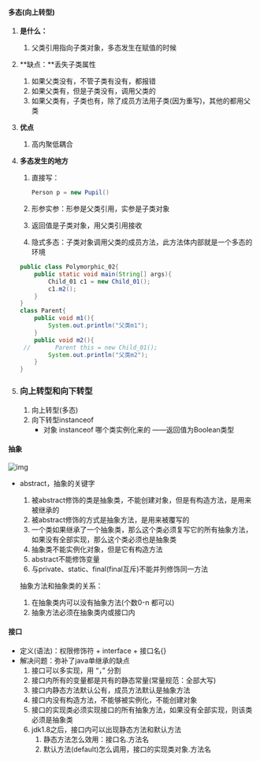 #### 多态(向上转型)

1. **是什么：**

   1. 父类引用指向子类对象，多态发生在赋值的时候

2. **缺点：**丢失子类属性

   1. 如果父类没有，不管子类有没有，都报错
   2. 如果父类有，但是子类没有，调用父类的
   3. 如果父类有，子类也有，除了成员方法用子类(因为重写)，其他的都用父类

3. **优点**

   1. 高内聚低耦合

4. **多态发生的地方**

   1. 直接写：

      ```java
      Person p = new Pupil()
      ```

   2. 形参实参：形参是父类引用，实参是子类对象

   3. 返回值是子类对象，用父类引用接收

   4. 隐式多态：子类对象调用父类的成员方法，此方法体内部就是一个多态的环境

   ```java
   public class Polymorphic_02{
       public static void main(String[] args){
           Child_01 c1 = new Child_01();
           c1.m2();
       }
   }
   class Parent{
       public void m1(){
           System.out.println("父类m1");
       }
       public void m2(){
    //       Parent this = new Child_01();
           System.out.println("父类m2");
       }
   }
   ```

   

5. ### 向上转型和向下转型

   1. 向上转型(多态)
   2. 向下转型instanceof
      - 对象 instanceof 哪个类实例化来的 ——返回值为Boolean类型


#### 抽象

![img](https://img-blog.csdnimg.cn/960d7b1fa0674bd3b8dba76f982fedfa.png)

- abstract，抽象的关键字

  1. 被abstract修饰的类是抽象类，不能创建对象，但是有构造方法，是用来被继承的
  2. 被abstract修饰的方式是抽象方法，是用来被覆写的  
  3. 一个类如果继承了一个抽象类，那么这个类必须复写它的所有抽象方法，如果没有全部实现，那么这个类必须也是抽象类
  4. 抽象类不能实例化对象，但是它有构造方法
  5. abstract不能修饰变量
  6. 与private、static、final(final互斥)不能并列修饰同一方法

  抽象方法和抽象类的关系：

  1. 在抽象类内可以没有抽象方法(个数0-n 都可以)
  2. 抽象方法必须在抽象类内或接口内

#### 接口

- 定义(语法)：权限修饰符 + interface + 接口名{}
- 解决问题：弥补了java单继承的缺点
  1. 接口可以多实现，用 “，” 分割
  2. 接口内所有的变量都是共有的静态常量(常量规范：全部大写)
  3. 接口内静态方法默认公有，成员方法默认是抽象方法
  4. 接口内没有构造方法，不能够被实例化，不能创建对象
  5. 接口的实现类必须实现接口的所有抽象方法，如果没有全部实现，则该类必须是抽象类
  6. jdk1.8之后，接口内可以出现静态方法和默认方法
     1. 静态方法怎么效用：接口名.方法名
     2. 默认方法(default)怎么调用，接口的实现类对象.方法名